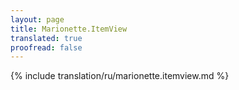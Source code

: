 ```yaml
---
layout: page
title: Marionette.ItemView
translated: true
proofread: false
---
```


{% include translation/ru/marionette.itemview.md %}
